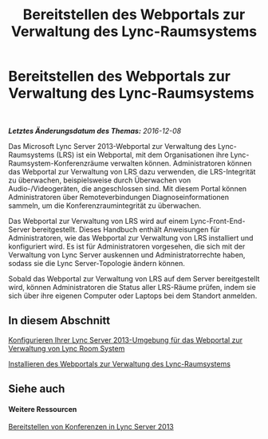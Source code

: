 ﻿---
title: Bereitstellen des Webportals zur Verwaltung des Lync-Raumsystems
TOCTitle: Bereitstellen des Webportals zur Verwaltung des Lync-Raumsystems
ms:assetid: ecba5b36-632e-40b9-9c2e-ab825baf7a46
ms:mtpsurl: https://technet.microsoft.com/de-de/library/Dn436324(v=OCS.15)
ms:contentKeyID: 59373618
ms.date: 12/10/2016
mtps_version: v=OCS.15
ms.translationtype: HT
---

# Bereitstellen des Webportals zur Verwaltung des Lync-Raumsystems

 

_**Letztes Änderungsdatum des Themas:** 2016-12-08_

Das Microsoft Lync Server 2013-Webportal zur Verwaltung des Lync-Raumsystems (LRS) ist ein Webportal, mit dem Organisationen ihre Lync-Raumsystem-Konferenzräume verwalten können. Administratoren können das Webportal zur Verwaltung von LRS dazu verwenden, die LRS-Integrität zu überwachen, beispielsweise durch Überwachen von Audio-/Videogeräten, die angeschlossen sind. Mit diesem Portal können Administratoren über Remoteverbindungen Diagnoseinformationen sammeln, um die Konferenzraumintegrität zu überwachen.

Das Webportal zur Verwaltung von LRS wird auf einem Lync-Front-End-Server bereitgestellt. Dieses Handbuch enthält Anweisungen für Administratoren, wie das Webportal zur Verwaltung von LRS installiert und konfiguriert wird. Es ist für Administratoren vorgesehen, die sich mit der Verwaltung von Lync Server auskennen und Administratorrechte haben, sodass sie die Lync Server-Topologie ändern können.

Sobald das Webportal zur Verwaltung von LRS auf dem Server bereitgestellt wird, können Administratoren die Status aller LRS-Räume prüfen, indem sie sich über ihre eigenen Computer oder Laptops bei dem Standort anmelden.

## In diesem Abschnitt

[Konfigurieren Ihrer Lync Server 2013-Umgebung für das Webportal zur Verwaltung von Lync Room System](lync-server-2013-configuring-your-environment-for-the-lync-room-system-administrative-web-portal.md)

[Installieren des Webportals zur Verwaltung des Lync-Raumsystems](lync-server-2013-installing-the-lync-room-system-administrative-web-portal.md)

## Siehe auch

#### Weitere Ressourcen

[Bereitstellen von Konferenzen in Lync Server 2013](lync-server-2013-deploying-conferencing.md)

